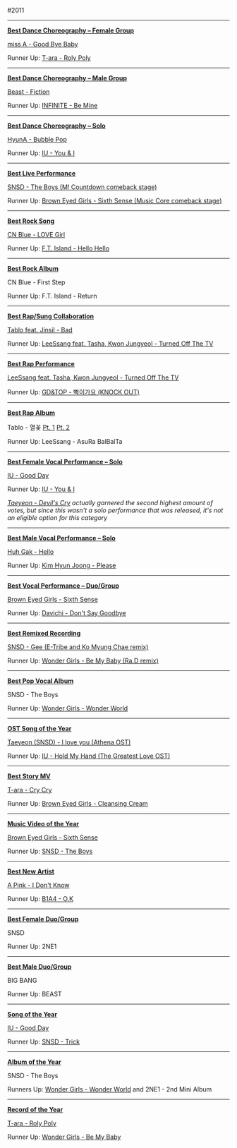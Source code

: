 #2011

---

[**Best Dance Choreography – Female Group**](http://www.reddit.com/r/annualkpopawards/comments/mnq7o/2011_award_for_best_dance_choreography_female/)

[](/win) [miss A - Good Bye Baby](http://www.youtube.com/watch?v=D4w8HRgU34k)

Runner Up: [T-ara - Roly Poly](http://www.youtube.com/watch?v=Jtz0yVnDd1U)

---

[**Best Dance Choreography – Male Group**](http://www.reddit.com/r/annualkpopawards/comments/mnq7i/2011_award_for_best_dance_choreography_male_group/)

[](/win) [Beast - Fiction](http://www.youtube.com/watch?v=kG4qXsL7suc)

Runner Up: [INFINITE - Be Mine](http://www.youtube.com/watch?v=tqC8AmuZuLI)

---

[**Best Dance Choreography – Solo**](http://www.reddit.com/r/annualkpopawards/comments/mnq75/2011_award_for_best_dance_choreography_solo/)

[](/win) [HyunA - Bubble Pop](http://www.youtube.com/watch?v=uf0iPEjcM44)

Runner Up: [IU - You & I](http://www.youtube.com/watch?v=NJR8Inf77Ac)

---

[**Best Live Performance**](http://www.reddit.com/r/annualkpopawards/comments/mnq72/2011_award_for_best_live_performance/)

[](/win) [SNSD - The Boys (M! Countdown comeback stage)](http://www.youtube.com/watch?v=oXajffXqndw)

Runner Up: [Brown Eyed Girls - Sixth Sense (Music Core comeback stage)](http://www.youtube.com/watch?v=PErUVipJK0o)

---

[**Best Rock Song**](http://www.reddit.com/r/annualkpopawards/comments/mnq6p/2011_award_for_best_rock_song/)

[](/win) [CN Blue - LOVE Girl](http://www.youtube.com/watch?v=YmyCA91xJ5Y)

Runner Up: [F.T. Island - Hello Hello](http://www.youtube.com/watch?v=itGNQbJwRSk)

---

[**Best Rock Album**](http://www.reddit.com/r/annualkpopawards/comments/mnq66/2011_award_for_best_rock_album/)

[](/win) CN Blue - First Step

Runner Up: F.T. Island - Return

---

[**Best Rap/Sung Collaboration**](http://www.reddit.com/r/annualkpopawards/comments/mnq5s/2011_award_for_best_rapsung_collaboration/)

[](/win) [Tablo feat. Jinsil - Bad](http://www.youtube.com/watch?v=XssY0M4Hy8c)

Runner Up: [LeeSsang feat. Tasha, Kwon Jungyeol - Turned Off The TV](http://www.youtube.com/watch?v=-HxaERgTNwY)

---

[**Best Rap Performance**](http://www.reddit.com/r/annualkpopawards/comments/mnq5j/2011_award_for_best_rap_performance/)

[](/win) [LeeSsang feat. Tasha, Kwon Jungyeol - Turned Off The TV](http://www.youtube.com/watch?v=-HxaERgTNwY)

Runner Up: [GD&TOP - 뻑이가요 (KNOCK OUT)](http://www.youtube.com/watch?v=FL0sfti1DcA)

---

[**Best Rap Album**](http://www.reddit.com/r/annualkpopawards/comments/mnq50/2011_award_for_best_rap_album/)

[](/win) Tablo - 열꽃 [Pt. 1](http://redd.it/lkjef) [Pt. 2](http://redd.it/lvb63)

Runner Up: LeeSsang - AsuRa BalBalTa

---

[**Best Female Vocal Performance – Solo**](http://www.reddit.com/r/annualkpopawards/comments/mnq4w/2011_award_for_best_female_vocal_performance_solo/)

[](/win) [IU - Good Day](http://www.youtube.com/watch?v=jeqdYqsrsA0)

Runner Up: [IU - You & I](http://www.youtube.com/watch?v=f_iQRO5BdCM)

*[Taeyeon - Devil's Cry](http://www.youtube.com/watch?v=u6Bmac6oNrw) actually garnered the second highest amount of votes, but since this wasn't a solo performance that was released, it's not an eligible option for this category*

---

[**Best Male Vocal Performance – Solo**](http://www.reddit.com/r/annualkpopawards/comments/mnq4r/2011_award_for_best_male_vocal_performance_solo/)

[](/win) [Huh Gak - Hello](http://www.youtube.com/watch?v=1Dy4pcTBaOs)

Runner Up: [Kim Hyun Joong - Please](http://www.youtube.com/watch?v=hShOR9B85lY)

---

[**Best Vocal Performance – Duo/Group**](http://www.reddit.com/r/annualkpopawards/comments/mnq3m/2011_award_for_best_vocal_performance_duogroup/)

[](/win) [Brown Eyed Girls - Sixth Sense](http://www.youtube.com/watch?v=tdH1GwyZJuY)

Runner Up: [Davichi - Don't Say Goodbye](http://www.youtube.com/watch?v=CuwRqIzkyOQ)

---

[**Best Remixed Recording**](http://www.reddit.com/r/annualkpopawards/comments/mnq3g/2011_award_for_best_remixed_recording/)

[](/win) [SNSD - Gee (E-Tribe and Ko Myung Chae remix)](http://www.youtube.com/watch?v=Epy8x-bvzyw)

Runner Up: [Wonder Girls - Be My Baby (Ra.D remix)](http://www.youtube.com/watch?v=LEkeLrEhhhE)

---

[**Best Pop Vocal Album**](http://www.reddit.com/r/annualkpopawards/comments/mnq37/2011_award_for_best_pop_vocal_album/)

[](/win) SNSD - The Boys

Runner Up: [Wonder Girls - Wonder World](http://www.reddit.com/r/kpop/comments/m33bf/wonder_girls_wonder_world_full_album/)

---

[**OST Song of the Year**](http://www.reddit.com/r/annualkpopawards/comments/mnq2y/2011_award_for_ost_song_of_the_year/)

[](/win) [Taeyeon (SNSD) - I love you (Athena OST)](http://www.youtube.com/watch?v=mHjBPEsY_vQ)

Runner Up: [IU - Hold My Hand (The Greatest Love OST)](http://www.youtube.com/watch?v=BYQBs_4-MOo)

---

[**Best Story MV**](http://www.reddit.com/r/annualkpopawards/comments/mnq2l/2011_award_for_best_story_mv/)

[](/win) [T-ara - Cry Cry](http://www.youtube.com/watch?v=-Ju79e8rM0c)

Runner Up: [Brown Eyed Girls - Cleansing Cream](http://www.youtube.com/watch?v=lzz9-doiBRU)

---

[**Music Video of the Year**](http://www.reddit.com/r/annualkpopawards/comments/mnq2g/2011_award_for_music_video_of_the_year/)

[](/win) [Brown Eyed Girls - Sixth Sense](http://www.youtube.com/watch?v=tdH1GwyZJuY)

Runner Up: [SNSD - The Boys](http://www.youtube.com/watch?v=6pA_Tou-DPI)

---

[**Best New Artist**](http://www.reddit.com/r/annualkpopawards/comments/mnq29/2011_award_for_best_new_artist/)

[](/win) [A Pink - I Don't Know](http://www.youtube.com/watch?v=_L0O1VJjh_A)

Runner Up: [B1A4 - O.K](http://www.youtube.com/watch?v=839DdUWbeLw)

---

[**Best Female Duo/Group**](http://www.reddit.com/r/annualkpopawards/comments/mnq23/2011_award_for_best_female_duogroup/)

[](/win) SNSD

Runner Up: 2NE1

---

[**Best Male Duo/Group**](http://www.reddit.com/r/annualkpopawards/comments/mnq1x/2011_award_for_best_male_duogroup/)

[](/win) BIG BANG

Runner Up: BEAST

---

[**Song of the Year**](http://www.reddit.com/r/annualkpopawards/comments/mnq1r/2011_award_for_song_of_the_year/)

[](/win) [IU - Good Day](http://www.youtube.com/watch?v=jeqdYqsrsA0)

Runner Up: [SNSD - Trick](http://youtu.be/J9v1bzSMsgM)

---

[**Album of the Year**](http://www.reddit.com/r/annualkpopawards/comments/mnq1c/2011_award_for_album_of_the_year/)

[](/win) SNSD - The Boys

Runners Up: [Wonder Girls - Wonder World](http://redd.it/m33bf) and 2NE1 - 2nd Mini Album

---

[**Record of the Year**](http://www.reddit.com/r/annualkpopawards/comments/mnq0l/2011_award_for_record_of_the_year/)

[](/win) [T-ara - Roly Poly](http://www.youtube.com/watch?v=KzB6PZ-m6Y4)

Runner Up: [Wonder Girls - Be My Baby](http://www.youtube.com/watch?v=3fy4cqWMhyI)
